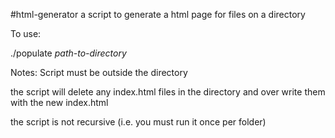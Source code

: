 #html-generator
a script to generate a html page for files on a directory

To use:

./populate *path-to-directory*

Notes:
Script must be outside the directory

the script will delete any index.html files in the directory and over write them with the new index.html

the script is not recursive (i.e. you must run it once per folder)
